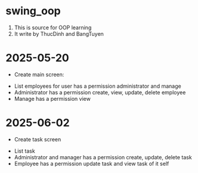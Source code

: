 # swing_oop
1. This is source for OOP learning
2. It write by ThucDinh and BangTuyen

# 2025-05-20
- Create main screen:
+ List employees for user has a permission administrator and manage
+ Administrator has a permission create, view, update, delete employee
+ Manage has a permission view
	
# 2025-06-02
- Create task screen
+ List task
+ Administrator and manager has a permission create, update, delete task
+ Employee has a permission update task and view task of it self  